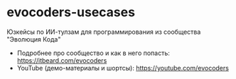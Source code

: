 # evocoders-usecases
Юзкейсы по ИИ-тулзам для программирования из сообщества "Эволюция Кода"

- Подробнее про сообщество и как в него попасть: https://itbeard.com/evocoders
- YouTube (демо-материалы и шортсы): https://youtube.com/evocoders
